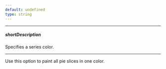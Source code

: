 ```yaml
---
default: undefined
type: string
---
```

---
##### shortDescription
Specifies a series color.

---
Use this option to paint all pie slices in one color.